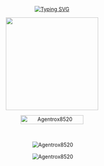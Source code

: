 <p align="center">
    <a href="https://github.com/Agentrox8520">
        <img
            src="https://readme-typing-svg.herokuapp.com?size=33&width=1000&lines=Welcome+To+MR.MICKEY...+Thank+You+For+Visiting...."
            alt="Typing SVG"
        />
    </a>
  
  <div align="center">
    <img src = "https://telegra.ph/file/1aa7f53a9d29240f2d0d1.png" width="250px" height="250px">

  
  <p align="center"> <a href="TOXIC-DEVIL"><img width="170px" height="24" src="https://komarev.com/ghpvc/?username=NikashMaster&label=PROFILE%20VISITORS&color=green&style=flat-square" alt="Agentrox8520" /></a> </p><br>
  
  <div align="center">
<p>&nbsp;<img align="center" src="https://github-readme-stats.vercel.app/api?username=NikashMaster&show_icons=true&theme=nightowl" alt="Agentrox8520" /></p>
  
  <p>&nbsp;<img align="center" src="https://github-readme-stats.vercel.app/api/top-langs/?username=Agentrox8520&theme=algolia&layout=compact&langs_count=10&hide_border=true&show_icons=true" alt="Agentrox8520"/></p></a><br> 
</p>
